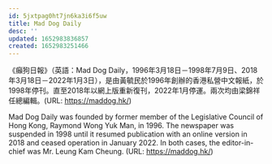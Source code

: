 ```yaml
---
id: 5jxtpag0ht7jn6ka3i6f5uw
title: Mad Dog Daily
desc: ''
updated: 1652983836857
created: 1652983251466
---
```


《癲狗日報》（英語：Mad Dog Daily，1996年3月18日－1998年7月9日、2018年3月18日－2022年1月3日），是由黃毓民於1996年創辦的香港私營中文報紙，於1998年停刊。直至2018年以網上版重新復刊，2022年1月停運。兩次均由梁錦祥任總編輯。(URL: https://maddog.hk/)

Mad Dog Daily was founded by former member of the Legislative Council of Hong Kong, Raymond Wong Yuk Man, in 1996. The newspaper was suspended in 1998 until it resumed publication with an online version in 2018 and ceased operation in January 2022. In both cases, the editor-in-chief was Mr. Leung Kam Cheung. (URL: https://maddog.hk/)